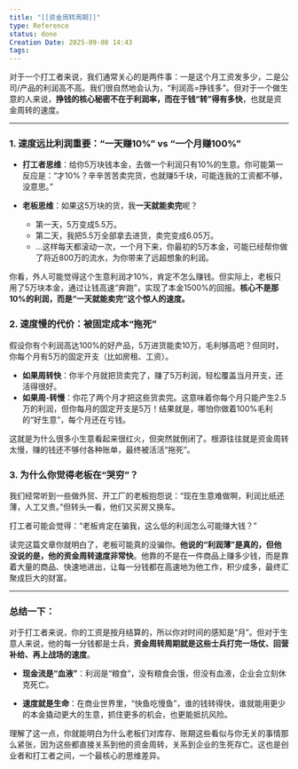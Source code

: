 ```yaml
---
title: "[[资金周转周期]]"
type: Reference
status: done
Creation Date: 2025-09-08 14:43
tags:
---
```

对于一个打工者来说，我们通常关心的是两件事：一是这个月工资发多少，二是公司/产品的利润高不高。我们很自然地会认为，“利润高=挣钱多”。但对于一个做生意的人来说，**挣钱的核心秘密不在于利润率，而在于钱“转”得有多快**，也就是资金周转的速度。

---

### 1. 速度远比利润重要：“一天赚10%” vs “一个月赚100%”
- **打工者思维**：给你5万块钱本金，去做一个利润只有10%的生意。你可能第一反应是：“才10%？辛辛苦苦卖完货，也就赚5千块，可能连我的工资都不够，没意思。”
    
- **老板思维**：如果这5万块的货，我**一天就能卖完**呢？
    - 第一天，5万变成5.5万。
    - 第二天，我把5.5万全部拿去进货，卖完变成6.05万。
    - …这样每天都滚动一次，一个月下来，你最初的5万本金，可能已经帮你做了将近800万的流水，为你带来了远超想象的利润。

你看，外人可能觉得这个生意利润才10%，肯定不怎么赚钱。但实际上，老板只用了5万块本金，通过让钱高速“奔跑”，实现了本金1500%的回报。**核心不是那10%的利润，而是“一天就能卖完”这个惊人的速度。**

### 2. 速度慢的代价：被固定成本“拖死”
假设你有个利润高达100%的好产品，5万进货能卖10万，毛利够高吧？但同时，你每个月有5万的固定开支（比如房租、工资）。
- **如果周转快**：你半个月就把货卖完了，赚了5万利润，轻松覆盖当月开支，还活得很好。
- **如果周-转慢**：你花了两个月才把这些货卖完。这意味着你每个月只能产生2.5万的利润，但你每月的固定开支是5万！结果就是，哪怕你做着100%毛利的“好生意”，每个月还在亏钱。

这就是为什么很多小生意看起来很红火，但突然就倒闭了。根源往往就是资金周转太慢，赚的钱还不够付各种账单，最终被活活“拖死”。

### 3. 为什么你觉得老板在“哭穷”？
我们经常听到一些做外贸、开工厂的老板抱怨说：“现在生意难做啊，利润比纸还薄，人工又贵。”但转头一看，他们又买房又换车。

打工者可能会觉得：“老板肯定在骗我，这么低的利润怎么可能赚大钱？”

读完这篇文章你就明白了，老板可能真的没骗你。**他说的“利润薄”是真的，但他没说的是，他的资金周转速度非常快**。他靠的不是在一件商品上赚多少钱，而是靠着大量的商品、快速地进出，让每一分钱都在高速地为他工作，积少成多，最终汇聚成巨大的财富。

---

### 总结一下：

对于打工者来说，你的工资是按月结算的，所以你对时间的感知是“月”。但对于生意人来说，他的每一分钱都是士兵，**资金周转周期就是这些士兵打完一场仗、回营补给、再上战场的速度**。

- **现金流是“血液”**：利润是“粮食”，没有粮食会饿，但没有血液，企业会立刻休克死亡。
    
- **速度就是生命**：在商业世界里，“快鱼吃慢鱼”，谁的钱转得快，谁就能用更少的本金撬动更大的生意，抓住更多的机会，也更能抵抗风险。
    

理解了这一点，你就能明白为什么老板们对库存、账期这些看似与你无关的事情那么紧张，因为这些都直接关系到他的资金周转，关系到企业的生死存亡。这也是创业者和打工者之间，一个最核心的思维差异。